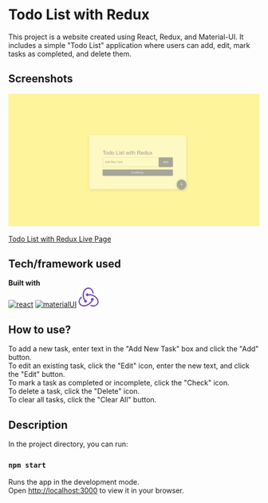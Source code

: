 # Todo List with Redux
This project is a website created using React, Redux, and Material-UI. It includes a simple "Todo List" application where users can add, edit, mark tasks as completed, and delete them.
## Screenshots
![Project snapshot](./todo.gif) 

[Todo List with Redux Live Page](https://todo-redux-esma.netlify.app/)

## Tech/framework used
<b>Built with</b> <br>
<a href="#"><img src="https://w7.pngwing.com/pngs/403/269/png-transparent-react-react-native-logos-brands-in-colors-icon-thumbnail.png" alt="react" width="40"/></a> 
<a href="https://mui.com/" target="_blank"> <img src="https://user-images.githubusercontent.com/25181517/190887639-d0ba4ec9-ddbe-45dd-bea1-4db83846503e.png" alt="materialUI" height="40"/></a> 
<a href="https://redux.js.org" target="_blank" rel="noreferrer"> <img src="https://raw.githubusercontent.com/devicons/devicon/master/icons/redux/redux-original.svg" alt="redux" width="40" height="40"/></a> 

## How to use?
To add a new task, enter text in the "Add New Task" box and click the "Add" button.<br>
To edit an existing task, click the "Edit" icon, enter the new text, and click the "Edit" button.<br>
To mark a task as completed or incomplete, click the "Check" icon.<br>
To delete a task, click the "Delete" icon.<br>
To clear all tasks, click the "Clear All" button.<br>

## Description
In the project directory, you can run:
### `npm start`
Runs the app in the development mode.\
Open [http://localhost:3000](http://localhost:3000) to view it in your browser.



 
